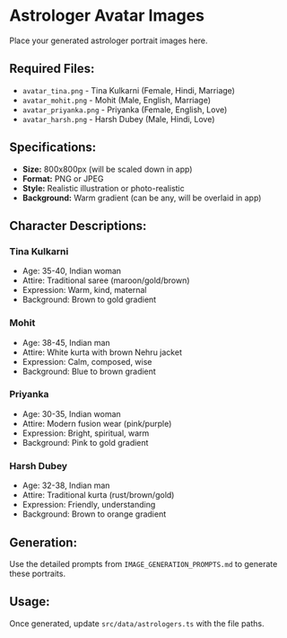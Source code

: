 # Astrologer Avatar Images

Place your generated astrologer portrait images here.

## Required Files:

- `avatar_tina.png` - Tina Kulkarni (Female, Hindi, Marriage)
- `avatar_mohit.png` - Mohit (Male, English, Marriage)
- `avatar_priyanka.png` - Priyanka (Female, English, Love)
- `avatar_harsh.png` - Harsh Dubey (Male, Hindi, Love)

## Specifications:

- **Size:** 800x800px (will be scaled down in app)
- **Format:** PNG or JPEG
- **Style:** Realistic illustration or photo-realistic
- **Background:** Warm gradient (can be any, will be overlaid in app)

## Character Descriptions:

### Tina Kulkarni
- Age: 35-40, Indian woman
- Attire: Traditional saree (maroon/gold/brown)
- Expression: Warm, kind, maternal
- Background: Brown to gold gradient

### Mohit
- Age: 38-45, Indian man
- Attire: White kurta with brown Nehru jacket
- Expression: Calm, composed, wise
- Background: Blue to brown gradient

### Priyanka
- Age: 30-35, Indian woman
- Attire: Modern fusion wear (pink/purple)
- Expression: Bright, spiritual, warm
- Background: Pink to gold gradient

### Harsh Dubey
- Age: 32-38, Indian man
- Attire: Traditional kurta (rust/brown/gold)
- Expression: Friendly, understanding
- Background: Brown to orange gradient

## Generation:

Use the detailed prompts from `IMAGE_GENERATION_PROMPTS.md` to generate these portraits.

## Usage:

Once generated, update `src/data/astrologers.ts` with the file paths.

